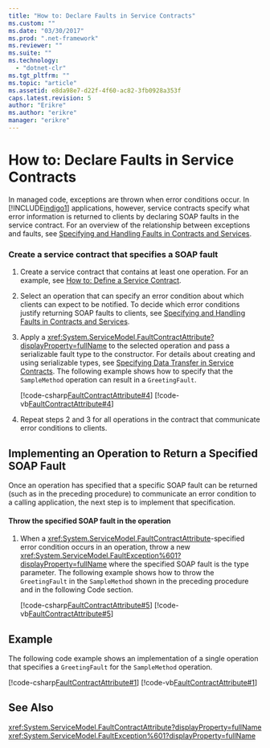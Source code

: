 ```yaml
---
title: "How to: Declare Faults in Service Contracts"
ms.custom: ""
ms.date: "03/30/2017"
ms.prod: ".net-framework"
ms.reviewer: ""
ms.suite: ""
ms.technology: 
  - "dotnet-clr"
ms.tgt_pltfrm: ""
ms.topic: "article"
ms.assetid: e8da98e7-d22f-4f60-ac82-3fb0928a353f
caps.latest.revision: 5
author: "Erikre"
ms.author: "erikre"
manager: "erikre"
---
```

# How to: Declare Faults in Service Contracts
In managed code, exceptions are thrown when error conditions occur. In [!INCLUDE[indigo1](../../../includes/indigo1-md.md)] applications, however, service contracts specify what error information is returned to clients by declaring SOAP faults in the service contract. For an overview of the relationship between exceptions and faults, see [Specifying and Handling Faults in Contracts and Services](../../../docs/framework/wcf/specifying-and-handling-faults-in-contracts-and-services.md).  
  
### Create a service contract that specifies a SOAP fault  
  
1.  Create a service contract that contains at least one operation. For an example, see [How to: Define a Service Contract](../../../docs/framework/wcf/how-to-define-a-wcf-service-contract.md).  
  
2.  Select an operation that can specify an error condition about which clients can expect to be notified. To decide which error conditions justify returning SOAP faults to clients, see [Specifying and Handling Faults in Contracts and Services](../../../docs/framework/wcf/specifying-and-handling-faults-in-contracts-and-services.md).  
  
3.  Apply a <xref:System.ServiceModel.FaultContractAttribute?displayProperty=fullName> to the selected operation and pass a serializable fault type to the constructor. For details about creating and using serializable types, see [Specifying Data Transfer in Service Contracts](../../../docs/framework/wcf/feature-details/specifying-data-transfer-in-service-contracts.md). The following example shows how to specify that the `SampleMethod` operation can result in a `GreetingFault`.  
  
     [!code-csharp[FaultContractAttribute#4](../../../samples/snippets/csharp/VS_Snippets_CFX/faultcontractattribute/cs/services.cs#4)]
     [!code-vb[FaultContractAttribute#4](../../../samples/snippets/visualbasic/VS_Snippets_CFX/faultcontractattribute/vb/services.vb#4)]  
  
4.  Repeat steps 2 and 3 for all operations in the contract that communicate error conditions to clients.  
  
## Implementing an Operation to Return a Specified SOAP Fault  
 Once an operation has specified that a specific SOAP fault can be returned (such as in the preceding procedure) to communicate an error condition to a calling application, the next step is to implement that specification.  
  
#### Throw the specified SOAP fault in the operation  
  
1.  When a <xref:System.ServiceModel.FaultContractAttribute>-specified error condition occurs in an operation, throw a new <xref:System.ServiceModel.FaultException%601?displayProperty=fullName> where the specified SOAP fault is the type parameter. The following example shows how to throw the `GreetingFault` in the `SampleMethod` shown in the preceding procedure and in the following Code section.  
  
     [!code-csharp[FaultContractAttribute#5](../../../samples/snippets/csharp/VS_Snippets_CFX/faultcontractattribute/cs/services.cs#5)]
     [!code-vb[FaultContractAttribute#5](../../../samples/snippets/visualbasic/VS_Snippets_CFX/faultcontractattribute/vb/services.vb#5)]  
  
## Example  
 The following code example shows an implementation of a single operation that specifies a `GreetingFault` for the `SampleMethod` operation.  
  
 [!code-csharp[FaultContractAttribute#1](../../../samples/snippets/csharp/VS_Snippets_CFX/faultcontractattribute/cs/services.cs#1)]
 [!code-vb[FaultContractAttribute#1](../../../samples/snippets/visualbasic/VS_Snippets_CFX/faultcontractattribute/vb/services.vb#1)]  
  
## See Also  
 <xref:System.ServiceModel.FaultContractAttribute?displayProperty=fullName>   
 <xref:System.ServiceModel.FaultException%601?displayProperty=fullName>
